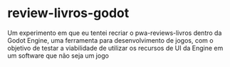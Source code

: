 # review-livros-godot

Um experimento em que eu tentei recriar o pwa-reviews-livros dentro da Godot Engine, uma ferramenta para desenvolvimento de jogos, com o objetivo de testar a viabilidade de utilizar os recursos de UI da Engine em um software que não seja um jogo
